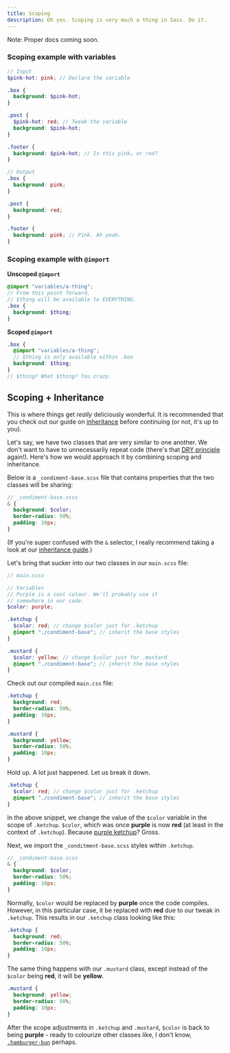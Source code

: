 ```yaml
---
title: Scoping
description: Oh yes. Scoping is very much a thing in Sass. Do it.
---
```


Note: Proper docs coming soon.

### Scoping example with variables

```scss
// Input
$pink-hot: pink; // Declare the variable

.box {
  background: $pink-hot;
}

.post {
  $pink-hot: red; // Tweak the variable
  background: $pink-hot;
}

.footer {
  background: $pink-hot; // Is this pink… or red?
}

// Output
.box {
  background: pink;
}

.post {
  background: red;
}

.footer {
  background: pink; // Pink. Ah yeah.
}
```


### Scoping example with `@import`

**Unscoped `@import`**

```scss
@import "variables/a-thing";
// From this point forward,
// $thing will be available to EVERYTHING.
.box {
  background: $thing;
}
```

**Scoped `@import`**

```scss
.box {
  @import "variables/a-thing";
  // $thing is only available within .box
  background: $thing;
}
// $thing? What $thing? You crazy.
```

## Scoping + Inheritance

This is where things get *really* deliciously wonderful. It is recommended that you check out our guide on [inheritance](/seed-docs/guide/inheritance) before continuing (or not, it's up to you).

Let's say, we have two classes that are very similar to one another. We don't want to have to unnecessarily repeat code (there's that [DRY principle](https://en.wikipedia.org/wiki/Don%27t_repeat_yourself) again!). Here's how we would approach it by combining scoping and inheritance.

Below is a `_condiment-base.scss` file that contains properties that the two classes will be sharing:

```scss
// _condiment-base.scss
& {
  background: $color;
  border-radius: 50%;
  padding: 10px;
}
```

(If you're super confused with the `&` selector, I really recommend taking a look at our [inheritance guide](/seed-docs/guide/inheritance).)

Let's bring that sucker into our two classes in our `main.scss` file:

```scss
// main.scss

// Variables
// Purple is a cool colour. We'll probably use it
// somewhere in our code.
$color: purple;

.ketchup {
  $color: red; // change $color just for .ketchup
  @import "./condiment-base"; // inherit the base styles
}

.mustard {
  $color: yellow; // change $color just for .mustard
  @import "./condiment-base"; // inherit the base styles
}
```

Check out our compiled `main.css` file:

```scss
.ketchup {
  background: red;
  border-radius: 50%;
  padding: 10px;
}

.mustard {
  background: yellow;
  border-radius: 50%;
  padding: 10px;
}
```

Hold up. A lot just happened. Let us break it down.

```scss
.ketchup {
  $color: red; // change $color just for .ketchup
  @import "./condiment-base"; // inherit the base styles
}
```

In the above snippet, we change the value of the `$color` variable in the scope of `.ketchup`. `$color`, which was once **purple** is now **red**  (at least in the context of `.ketchup`). Because [purple ketchup](http://the-foods-we-loved.wikia.com/wiki/Heinz_EZ_Squirt)? Gross.

Next, we import the `_conditment-base.scss` styles within `.ketchup`.

```scss
// _condiment-base.scss
& {
  background: $color;
  border-radius: 50%;
  padding: 10px;
}
```

Normally, `$color` would be replaced by **purple** once the code compiles. However, in this particular case, it be replaced with **red** due to our tweak in `.ketchup`.
This results in our `.ketchup` class looking like this:


```scss
.ketchup {
  background: red;
  border-radius: 50%;
  padding: 10px;
}
```

The same thing happens with our `.mustard` class, except instead of the `$color` being **red**, it will be **yellow**.

```scss
.mustard {
  background: yellow;
  border-radius: 50%;
  padding: 10px;
}
```

After the scope adjustments in `.ketchup` and `.mustard`, `$color` is back to being **purple** - ready to colourize other classes like, I don't know, [`.hamburger-bun`](https://www.reddit.com/r/tipofmytongue/comments/443uvi/tomt_multi_colored_hot_dog_buns_from_wonder_bread/) perhaps.
